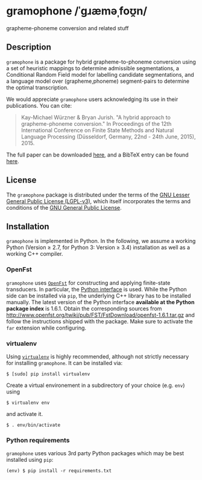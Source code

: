 # gramophone /ˈɡɹæməˌfoʊ̯n/
grapheme-phoneme conversion and related stuff

## Description
`gramophone` is a package for hybrid grapheme-to-phoneme conversion using a set of heuristic mappings to determine admissible segmentations, a Conditional Random Field model for labelling candidate segmentations, and a language model over (grapheme,phoneme) segment-pairs to determine the optimal transcription.

We would appreciate `gramophone` users acknowledging its use in their publications. You can cite:

> Kay-Michael Würzner & Bryan Jurish. "A hybrid approach to grapheme-phoneme conversion."
> In Proceedings of the 12th International Conference on Finite State Methods and Natural Language Processing
> (Düsseldorf, Germany, 22nd - 24th June, 2015), 2015.

The full paper can be downloaded [here](http://www.aclweb.org/anthology/W/W15/W15-4811.pdf), and a BibTeX entry can be found [here](http://kaskade.dwds.de/~moocow/gramophone/wj2015gramophone.bib).

## License
The `gramophone` package is distributed under the terms of the [GNU Lesser General Public License (LGPL-v3)](http://kaskade.dwds.de/~moocow/gramophone/COPYING), which itself incorporates the terms and conditions of the [GNU General Public License](http://kaskade.dwds.de/~moocow/gramophone/COPYING.GPL-3).

## Installation
`gramophone` is implemented in Python. In the following, we assume a working Python (Version ≥ 2.7, for Python 3: Version ≥ 3.4) installation as well as a working C++ compiler.

### OpenFst
`gramophone` uses [`OpenFst`](http://www.openfst.org/twiki/bin/view/FST/) for constructing and applying finite-state transducers. In particular, the [Python interface](http://www.openfst.org/twiki/bin/view/FST/PythonExtension) is used. While the Python side can be installed via `pip`, the underlying C++ library has to be installed manually. The latest version of the Python interface **available at the Python package index** is 1.6.1. Obtain the corresponding sources from http://www.openfst.org/twiki/pub/FST/FstDownload/openfst-1.6.1.tar.gz and follow the instructions shipped with the package. Make sure to activate the `far` extension while configuring.

### virtualenv
Using [`virtualenv`](https://virtualenv.pypa.io/en/stable/) is highly recommended, although not strictly necessary for installing `gramophone`. It can be installed via:

```console
$ [sudo] pip install virtualenv
```

Create a virtual environement in a subdirectory of your choice (e.g. `env`) using

```console
$ virtualenv env
```

and activate it.

```console
$ . env/bin/activate
```

### Python requirements
`gramophone` uses various 3rd party Python packages which may be best installed using `pip`:

```console
(env) $ pip install -r requirements.txt
```
